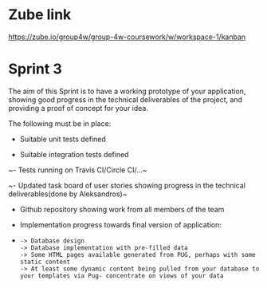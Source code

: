 # Zube link
https://zube.io/group4w/group-4w-coursework/w/workspace-1/kanban

# Sprint 3
The aim of this Sprint is to have a working prototype of your application, showing good progress in the technical deliverables of the project, and providing a proof of concept for your idea.

The following must be in place:

- Suitable unit tests defined

- Suitable integration tests defined

~- Tests running on Travis CI/Circle CI/...~

~- Updated task board of user stories showing progress in the technical deliverables(done by Aleksandros)~

- Github repository showing work from all members of the team

- Implementation progress towards final version of application:
- 
      -> Database design
      -> Database implementation with pre-filled data
      -> Some HTML pages available generated from PUG, perhaps with some static content
      -> At least some dynamic content being pulled from your database to your templates via Pug- concentrate on views of your data


